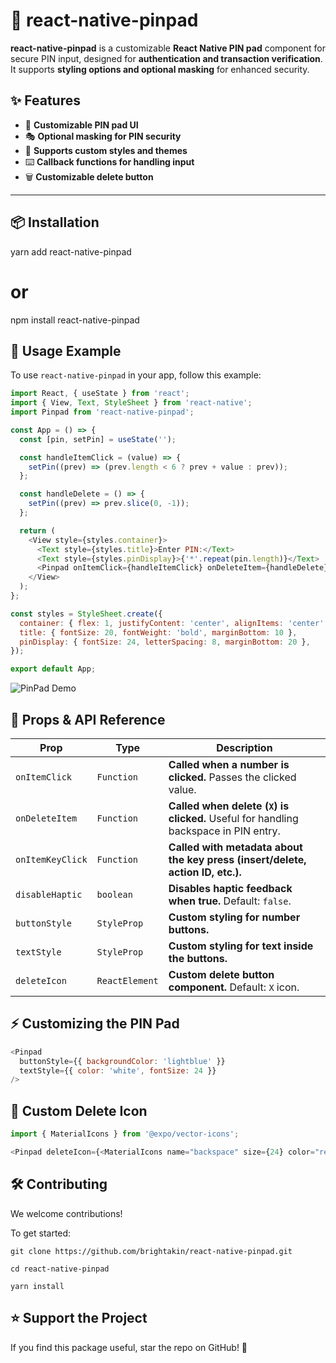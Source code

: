 # 📌 react-native-pinpad

**react-native-pinpad** is a customizable **React Native PIN pad** component for secure PIN input, designed for **authentication and transaction verification**.  
It supports **styling options and optional masking** for enhanced security.

## ✨ Features
- 🔢 **Customizable PIN pad UI**
- 🎭 **Optional masking for PIN security**
- 🎨 **Supports custom styles and themes**
- ⌨️ **Callback functions for handling input**
- 🗑️ **Customizable delete button**

---

## 📦 Installation

yarn add react-native-pinpad
# or
npm install react-native-pinpad


## 🚀 Usage Example

To use `react-native-pinpad` in your app, follow this example:

```javascript
import React, { useState } from 'react';
import { View, Text, StyleSheet } from 'react-native';
import Pinpad from 'react-native-pinpad';

const App = () => {
  const [pin, setPin] = useState('');

  const handleItemClick = (value) => {
    setPin((prev) => (prev.length < 6 ? prev + value : prev));
  };

  const handleDelete = () => {
    setPin((prev) => prev.slice(0, -1));
  };

  return (
    <View style={styles.container}>
      <Text style={styles.title}>Enter PIN:</Text>
      <Text style={styles.pinDisplay}>{'*'.repeat(pin.length)}</Text>
      <Pinpad onItemClick={handleItemClick} onDeleteItem={handleDelete} />
    </View>
  );
};

const styles = StyleSheet.create({
  container: { flex: 1, justifyContent: 'center', alignItems: 'center' },
  title: { fontSize: 20, fontWeight: 'bold', marginBottom: 10 },
  pinDisplay: { fontSize: 24, letterSpacing: 8, marginBottom: 20 },
});

export default App;
```
![PinPad Demo](https://user-images.githubusercontent.com/27721091/63924925-d23ebf00-ca51-11e9-993d-553c11c3bcbd.gif)

## 🔧 Props & API Reference

| **Prop**         | **Type**       | **Description** |
|-----------------|---------------|----------------|
| `onItemClick`   | `Function`     | **Called when a number is clicked.** Passes the clicked value. |
| `onDeleteItem`  | `Function`     | **Called when delete (`X`) is clicked.** Useful for handling backspace in PIN entry. |
| `onItemKeyClick` | `Function`     | **Called with metadata about the key press (insert/delete, action ID, etc.).** |
| `disableHaptic` | `boolean`      | **Disables haptic feedback when true.** Default: `false`. |
| `buttonStyle`   | `StyleProp`    | **Custom styling for number buttons.** |
| `textStyle`     | `StyleProp`    | **Custom styling for text inside the buttons.** |
| `deleteIcon`    | `ReactElement` | **Custom delete button component.** Default: `X` icon. |

## ⚡ Customizing the PIN Pad

```javascript
<Pinpad 
  buttonStyle={{ backgroundColor: 'lightblue' }} 
  textStyle={{ color: 'white', fontSize: 24 }} 
/>
```

## 🔹 Custom Delete Icon

```javascript
import { MaterialIcons } from '@expo/vector-icons';

<Pinpad deleteIcon={<MaterialIcons name="backspace" size={24} color="red" />} />
```

## 🛠️ Contributing
We welcome contributions!

To get started:
```
git clone https://github.com/brightakin/react-native-pinpad.git
```
```
cd react-native-pinpad
```
```
yarn install
```

## ⭐ Support the Project
If you find this package useful, star the repo on GitHub! 🌟 
